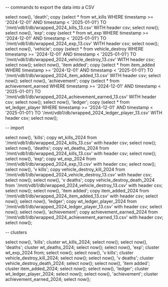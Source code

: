 ﻿
-- commands to export the data into a CSV

select now(), 'death'; copy (select * from wt_kills WHERE timestamp >= '2024-12-01' AND timestamp < '2025-01-01') TO '/mnt/vdb1/db/wrapped_2024_kills_13.csv' WITH header csv; select now();
select now(), 'exp'; copy (select * from wt_exp WHERE timestamp >= '2024-12-01' AND timestamp < '2025-01-01') TO '/mnt/vdb1/db/wrapped_2024_exp_13.csv' WITH header csv; select now();
select now(), 'vehicle'; copy (select * from vehicle_destroy WHERE timestamp >= '2024-12-01' AND timestamp < '2025-01-01') TO '/mnt/vdb1/db/wrapped_2024_vehicle_destroy_13.csv' WITH header csv; select now();
select now(), 'item added'; copy (select * from item_added WHERE timestamp >= '2024-12-01' AND timestamp < '2025-01-01') TO '/mnt/vdb1/db/wrapped_2024_item_added_13.csv' WITH header csv; select now();
select now(), 'achievement'; copy (select * from achievement_earned WHERE timestamp >= '2024-12-01' AND timestamp < '2025-01-01') TO '/mnt/vdb1/db/wrapped_2024_achievement_earned_13.csv' WITH header csv; select now();
select now(), 'ledger'; copy (select * from wt_ledger_player WHERE timestamp >= '2024-12-01' AND timestamp < '2025-01-01') TO '/mnt/vdb1/db/wrapped_2024_ledger_player_13.csv' WITH header csv; select now();

-- import 

select now(), 'kills'; copy wt_kills_2024 from '/mnt/vdb1/db/wrapped_2024_kills_13.csv' with header csv; select now();
select now(), 'deaths'; copy wt_deaths_2024 from '/mnt/vdb1/db/wrapped_2024_kills_13.csv' with header csv; select now();
select now(), 'exp'; copy wt_exp_2024 from '/mnt/vdb1/db/wrapped_2024_exp_13.csv' with header csv; select now();
select now(), 'v kills'; copy vehicle_destroy_kill_2024 from '/mnt/vdb1/db/wrapped_2024_vehicle_destroy_13.csv' with header csv; select now();
select now(), 'v deaths'; copy vehicle_destroy_death_2024 from '/mnt/vdb1/db/wrapped_2024_vehicle_destroy_13.csv' with header csv; select now();
select now(), 'item added'; copy item_added_2024 from '/mnt/vdb1/db/wrapped_2024_item_added_13.csv' with header csv; select now();
select now(), 'ledger'; copy wt_ledger_player_2024 from '/mnt/vdb1/db/wrapped_2024_ledger_player_13.csv' with header csv; select now();
select now(), 'achievement'; copy achievement_earned_2024 from '/mnt/vdb1/db/wrapped_2024_achievement_earned_13.csv' with header csv; select now();

-- clusters

select now(), 'kills'; cluster wt_kills_2024; select now();
select now(), 'deaths'; cluster wt_deaths_2024; select now();
select now(), 'exp'; cluster wt_exp_2024 from; select now();
select now(), 'v kills'; cluster vehicle_destroy_kill_2024; select now();
select now(), 'v deaths'; cluster vehicle_destroy_death_2024; select now();
select now(), 'item added'; cluster item_added_2024; select now();
select now(), 'ledger'; cluster wt_ledger_player_2024; select now();
select now(), 'achievement'; cluster achievement_earned_2024; select now();
